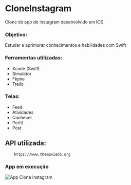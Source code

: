 # CloneInstagram
Clone do app do Instagram desenvolvido em IOS

### Objetivo: 
Estudar e aprimorar conhecimentos e habilidades com Swift

### Ferramentas utilizadas:
- Xcode (Swift)
- Simulator
- Figma
- Trello

### Telas:<br>
- Feed<br>
- Atividades<br>
- Conhecer<br>
- Perfil<br>
- Post<br>

## API utilizada:

        https://www.themoviedb.org  
        
### App em execução
![App Clone Instagram]([https://drive.google.com/file/d/1BU0V2JmI7e7UaVZD374tUUQeaAQmPB0j/view](https://github.com/ElieloJr/CloneInstagram/blob/main/Instagram/Instagram/Assets.xcassets/Instagram.gif))
